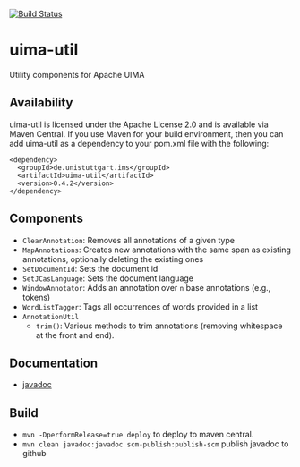 [![Build Status](https://travis-ci.org/nilsreiter/uima-util.svg?branch=master)](https://travis-ci.org/nilsreiter/uima-util)

# uima-util
Utility components for Apache UIMA


## Availability

uima-util is licensed under the Apache License 2.0 and is available via Maven Central.
If you use Maven for your build environment, then you can
add uima-util as a dependency to your pom.xml file with the following:

```
<dependency>
  <groupId>de.unistuttgart.ims</groupId>
  <artifactId>uima-util</artifactId>
  <version>0.4.2</version>
</dependency>
```

## Components
- `ClearAnnotation`: Removes all annotations of a given type
- `MapAnnotations`: Creates new annotations with the same span as existing annotations, optionally deleting the existing ones
- `SetDocumentId`: Sets the document id
- `SetJCasLanguage`: Sets the document language
- `WindowAnnotator`: Adds an annotation over `n` base annotations (e.g., tokens)
- `WordListTagger`: Tags all occurrences of words provided in a list
- `AnnotationUtil` 
    - `trim()`: Various methods to trim annotations (removing whitespace at the front and end).

## Documentation
- [javadoc](http://nilsreiter.github.io/uima-util/)

## Build
- `mvn -DperformRelease=true deploy` to deploy to maven central.
- `mvn clean javadoc:javadoc scm-publish:publish-scm` publish javadoc to github
